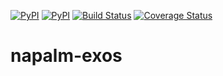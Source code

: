 [![PyPI](https://img.shields.io/pypi/v/napalm-exos.svg)](https://pypi.python.org/pypi/napalm-exos)
[![PyPI](https://img.shields.io/pypi/dm/napalm-exos.svg)](https://pypi.python.org/pypi/napalm-exos)
[![Build Status](https://travis-ci.org/napalm-automation/napalm-exos.svg?branch=master)](https://travis-ci.org/napalm-automation/napalm-exos)
[![Coverage Status](https://coveralls.io/repos/github/napalm-automation/napalm-exos/badge.svg?branch=master)](https://coveralls.io/github/napalm-automation/napalm-exos)

# napalm-exos
